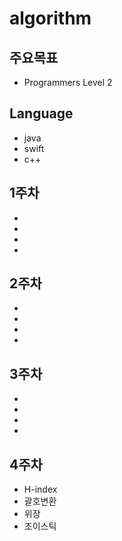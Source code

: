 algorithm
===========

## 주요목표
* Programmers Level 2

## Language
* java
* swift
* c++


## 1주차
* 
* 
* 
* 

## 2주차
* 
* 
* 
* 

## 3주차
* 
*
* 
* 

## 4주차
* H-index
* 괄호변환
* 위장
* 조이스틱
